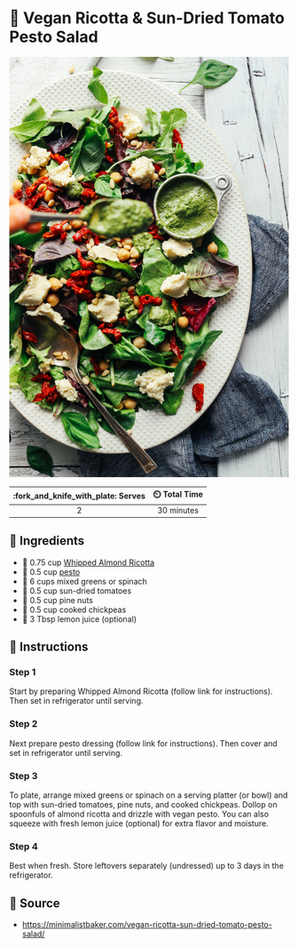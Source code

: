 # :green_salad: Vegan Ricotta & Sun-Dried Tomato Pesto Salad

![Vegan Ricotta & Sun-Dried Tomato Pesto Salad](../assets/images/vegan-ricotta-&-sun-dried-tomato-pesto-salad.jpg)

| :fork_and_knife_with_plate: Serves | :timer_clock: Total Time |
|:----------------------------------:|:-----------------------: |
| 2 | 30 minutes |

## :salt: Ingredients

- :chestnut: 0.75 cup [Whipped Almond Ricotta][2]
- :herb: 0.5 cup [pesto][1]
- :leafy_green: 6 cups mixed greens or spinach
- :tomato: 0.5 cup sun-dried tomatoes
- :chestnut: 0.5 cup pine nuts
- :falafel: 0.5 cup cooked chickpeas
- :lemon: 3 Tbsp lemon juice (optional)

## :pencil: Instructions

### Step 1

Start by preparing Whipped Almond Ricotta (follow link for instructions). Then set in refrigerator until serving.

### Step 2

Next prepare pesto dressing (follow link for instructions). Then cover and set in refrigerator until serving.

### Step 3

To plate, arrange mixed greens or spinach on a serving platter (or bowl) and top with sun-dried tomatoes, pine nuts, and
cooked chickpeas. Dollop on spoonfuls of almond ricotta and drizzle with vegan pesto. You can also squeeze with fresh
lemon juice (optional) for extra flavor and moisture.

### Step 4

Best when fresh. Store leftovers separately (undressed) up to 3 days in the refrigerator.

## :link: Source

- <https://minimalistbaker.com/vegan-ricotta-sun-dried-tomato-pesto-salad/>

[1]: <../sauces-and-dressings/cook's-country-perfect-pesto.md>
[2]: <../sauces-and-dressings/whipped-almond-ricotta.md>
